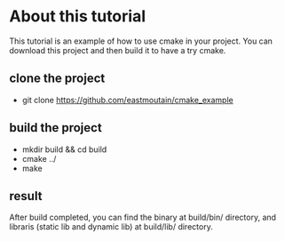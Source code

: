 <h1> About this tutorial </h1>

This tutorial is an example of how to use cmake in your project. You can download this project and then build it to have a try cmake.

<h2> clone the project </h2>

- git clone https://github.com/eastmoutain/cmake_example

<h2> build the project </h2>

- mkdir build && cd build
- cmake ../
- make

<h2> result </h2>

After build completed, you can find the binary at build/bin/ directory, and libraris (static lib and dynamic lib) at build/lib/ directory.


